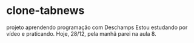# clone-tabnews
projeto aprendendo programação com Deschamps
Estou estudando por vídeo e praticando. Hoje, 28/12, pela manhã parei na aula 8.
